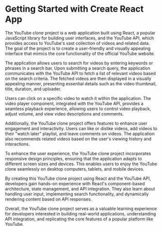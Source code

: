 # Getting Started with Create React App

The YouTube clone project is a web application built using React, a popular JavaScript library for building user interfaces, and the YouTube API, which provides access to YouTube's vast collection of videos and related data. The goal of the project is to create a user-friendly and visually appealing interface that mimics the core functionality of the official YouTube website.

The application allows users to search for videos by entering keywords or phrases in a search bar. Upon submitting a search query, the application communicates with the YouTube API to fetch a list of relevant videos based on the search criteria. The fetched videos are then displayed in a visually appealing manner, presenting essential details such as the video thumbnail, title, duration, and uploader.

Users can click on a specific video to watch it within the application. The video player component, integrated with the YouTube API, provides a seamless playback experience, allowing users to control video playback, adjust volume, and view video descriptions and comments.

Additionally, the YouTube clone project offers features to enhance user engagement and interactivity. Users can like or dislike videos, add videos to their "watch later" playlist, and leave comments on videos. The application also recommends related videos based on the user's viewing history and interactions.

To enhance the user experience, the YouTube clone project incorporates responsive design principles, ensuring that the application adapts to different screen sizes and devices. This enables users to enjoy the YouTube clone seamlessly on desktop computers, tablets, and mobile devices.

By creating this YouTube clone project using React and the YouTube API, developers gain hands-on experience with React's component-based architecture, state management, and API integration. They also learn about handling user input, implementing search functionality, and dynamically rendering content based on API responses.

Overall, the YouTube clone project serves as a valuable learning experience for developers interested in building real-world applications, understanding API integration, and replicating the core features of a popular platform like YouTube.
